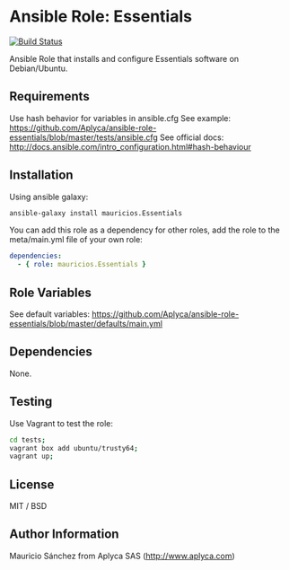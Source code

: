 # Ansible Role: Essentials

[![Build Status](https://travis-ci.org/Aplyca/ansible-role-essentials.svg?branch=master)](https://travis-ci.org/Aplyca/ansible-role-essentials)

Ansible Role that installs and configure  Essentials software on Debian/Ubuntu.

## Requirements

Use hash behavior for variables in ansible.cfg
See example: https://github.com/Aplyca/ansible-role-essentials/blob/master/tests/ansible.cfg
See official docs: http://docs.ansible.com/intro_configuration.html#hash-behaviour

## Installation

Using ansible galaxy:
```bash
ansible-galaxy install mauricios.Essentials
```
You can add this role as a dependency for other roles, add the role to the meta/main.yml file of your own role:
```yaml
dependencies:
  - { role: mauricios.Essentials }
```

## Role Variables

See default variables: https://github.com/Aplyca/ansible-role-essentials/blob/master/defaults/main.yml

## Dependencies

None.

## Testing

Use Vagrant to test the role:

```bash
cd tests;
vagrant box add ubuntu/trusty64;
vagrant up;
```

## License

MIT / BSD

## Author Information

Mauricio Sánchez from Aplyca SAS (http://www.aplyca.com)